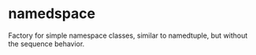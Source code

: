 namedspace
==========

Factory for simple namespace classes, similar to namedtuple, but without the sequence behavior. 
